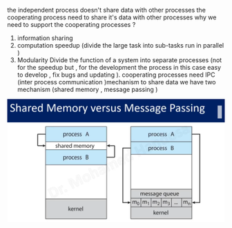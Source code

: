 the independent process doesn't share data with other processes
the cooperating process need to share it's data with other processes
why we need to support the cooperating processes ? 
1. information sharing 
2. computation speedup (divide the large task into sub-tasks run in parallel )
3. Modularity Divide the function of a system into separate processes (not for the speedup but , for the development the process in this case easy  to develop , fix bugs and updating  ).
cooperating processes need IPC (inter process communication )mechanism to share data 
we have two mechanism (shared memory , message passing )

![screen](./images/4.1.png)
